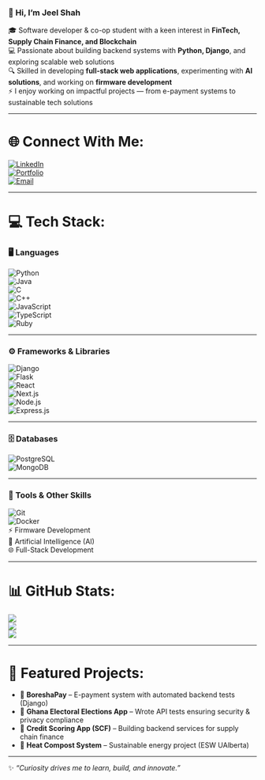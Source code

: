 ### 👋 Hi, I’m **Jeel Shah**  
🎓 Software developer & co-op student with a keen interest in **FinTech, Supply Chain Finance, and Blockchain**  
💻 Passionate about building backend systems with **Python, Django**, and exploring scalable web solutions  
🔍 Skilled in developing **full-stack web applications**, experimenting with **AI solutions**, and working on **firmware development**  
⚡ I enjoy working on impactful projects — from e-payment systems to sustainable tech solutions  

---

# 🌐 Connect With Me:
[![LinkedIn](https://img.shields.io/badge/LinkedIn-0A66C2?style=for-the-badge&logo=linkedin&logoColor=white)](https://linkedin.com/in/your-link)  
[![Portfolio](https://img.shields.io/badge/Portfolio-000?style=for-the-badge&logo=vercel&logoColor=white)](https://your-portfolio-link.com)  
[![Email](https://img.shields.io/badge/Email-EB4432?style=for-the-badge&logo=gmail&logoColor=white)](mailto:your.email@example.com)

---

# 💻 Tech Stack:

### 🖥️ Languages
![Python](https://img.shields.io/badge/python-3670A0?style=for-the-badge&logo=python&logoColor=ffdd54)  
![Java](https://img.shields.io/badge/java-%23ED8B00.svg?style=for-the-badge&logo=java&logoColor=white)  
![C](https://img.shields.io/badge/c-%2300599C.svg?style=for-the-badge&logo=c&logoColor=white)  
![C++](https://img.shields.io/badge/c++-%2300599C.svg?style=for-the-badge&logo=c%2B%2B&logoColor=white)  
![JavaScript](https://img.shields.io/badge/javascript-%23323330.svg?style=for-the-badge&logo=javascript&logoColor=%23F7DF1E)  
![TypeScript](https://img.shields.io/badge/typescript-%23007ACC.svg?style=for-the-badge&logo=typescript&logoColor=white)  
![Ruby](https://img.shields.io/badge/ruby-%23CC342D.svg?style=for-the-badge&logo=ruby&logoColor=white)

---

### ⚙️ Frameworks & Libraries
![Django](https://img.shields.io/badge/django-%23092E20.svg?style=for-the-badge&logo=django&logoColor=white)  
![Flask](https://img.shields.io/badge/flask-%23000.svg?style=for-the-badge&logo=flask&logoColor=white)  
![React](https://img.shields.io/badge/react-%2320232a.svg?style=for-the-badge&logo=react&logoColor=%2361DAFB)  
![Next.js](https://img.shields.io/badge/next.js-%23000000.svg?style=for-the-badge&logo=nextdotjs&logoColor=white)  
![Node.js](https://img.shields.io/badge/node.js-6DA55F?style=for-the-badge&logo=node.js&logoColor=white)  
![Express.js](https://img.shields.io/badge/express.js-%23404d59.svg?style=for-the-badge&logo=express&logoColor=%2361DAFB)

---

### 🗄️ Databases
![PostgreSQL](https://img.shields.io/badge/postgresql-%23316192.svg?style=for-the-badge&logo=postgresql&logoColor=white)  
![MongoDB](https://img.shields.io/badge/MongoDB-%234ea94b.svg?style=for-the-badge&logo=mongodb&logoColor=white)

---

### 🔧 Tools & Other Skills
![Git](https://img.shields.io/badge/git-%23F05033.svg?style=for-the-badge&logo=git&logoColor=white)  
![Docker](https://img.shields.io/badge/docker-%230db7ed.svg?style=for-the-badge&logo=docker&logoColor=white)  
⚡ Firmware Development  
🤖 Artificial Intelligence (AI)  
🌐 Full-Stack Development  

---

# 📊 GitHub Stats:
![](https://github-readme-stats.vercel.app/api?username=jeelshah&theme=radical&hide_border=false&include_all_commits=true&count_private=true)  
![](https://github-readme-streak-stats.herokuapp.com/?user=jeelshah&theme=radical&hide_border=false)  
![](https://github-readme-stats.vercel.app/api/top-langs/?username=jeelshah&theme=radical&hide_border=false&layout=compact)

---

# 🚀 Featured Projects:
- 🔹 **BoreshaPay** – E-payment system with automated backend tests (Django)  
- 🔹 **Ghana Electoral Elections App** – Wrote API tests ensuring security & privacy compliance  
- 🔹 **Credit Scoring App (SCF)** – Building backend services for supply chain finance  
- 🔹 **Heat Compost System** – Sustainable energy project (ESW UAlberta)  

---

✨ _“Curiosity drives me to learn, build, and innovate.”_
